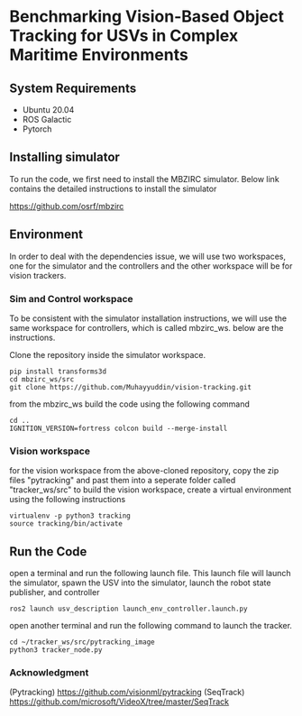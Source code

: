 # Benchmarking Vision-Based Object Tracking for USVs in Complex Maritime Environments


## System Requirements 

- Ubuntu 20.04
- ROS Galactic
- Pytorch

## Installing simulator
To run the code, we first need to install the MBZIRC simulator. Below link contains the detailed instructions to install the simulator

https://github.com/osrf/mbzirc


## Environment
In order to deal with the dependencies issue, we will use two workspaces, one for the simulator and the controllers and the other workspace will be for vision trackers. 

### Sim and Control workspace

To be consistent with the simulator installation instructions, we will use the same workspace for controllers, which is called mbzirc_ws. below are the instructions. 

Clone the repository inside the simulator workspace. 

```
pip install transforms3d
cd mbzirc_ws/src
git clone https://github.com/Muhayyuddin/vision-tracking.git
```
from the mbzirc_ws build the code using the following command 

```
cd ..
IGNITION_VERSION=fortress colcon build --merge-install
```
### Vision workspace 
for the vision workspace from the above-cloned repository, copy the zip files "pytracking" and past them into a seperate folder called "tracker_ws/src"
to build the vision workspace, create a virtual environment using the following instructions

```
virtualenv -p python3 tracking
source tracking/bin/activate
```
## Run the Code
open a terminal and run the following launch file. This launch file will launch the simulator, spawn the USV into the simulator, launch the robot state publisher, and controller
```
ros2 launch usv_description launch_env_controller.launch.py 
```
open another terminal and run the following command to launch the tracker.

```
cd ~/tracker_ws/src/pytracking_image
python3 tracker_node.py 
```
### Acknowledgment 
(Pytracking) https://github.com/visionml/pytracking
(SeqTrack)   https://github.com/microsoft/VideoX/tree/master/SeqTrack
